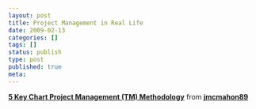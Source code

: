 ```yaml
---
layout: post
title: Project Management in Real Life
date: 2009-02-13
categories: []
tags: []
status: publish
type: post
published: true
meta:
---
```

<div style="margin-bottom:5px"><strong><a href="https://www.slideshare.net/jmcmahon89/5-key-chart-project-management-tm-methodology-presentation" title="5 Key Chart Project Management (TM) Methodology" target="_blank">5 Key Chart Project Management (TM) Methodology</a></strong> from <strong><a href="https://www.slideshare.net/jmcmahon89" target="_blank">jmcmahon89</a></strong></div>
